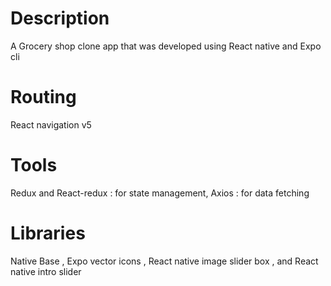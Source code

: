 # Description
 A Grocery shop clone app that was developed using React native and Expo cli 
 
 # Routing 
  React navigation v5 
  
 # Tools 
   Redux and React-redux : for state management,
   Axios : for data fetching 
 
 # Libraries 
   Native Base , Expo vector icons , React native image slider box , and React native intro slider 
  
